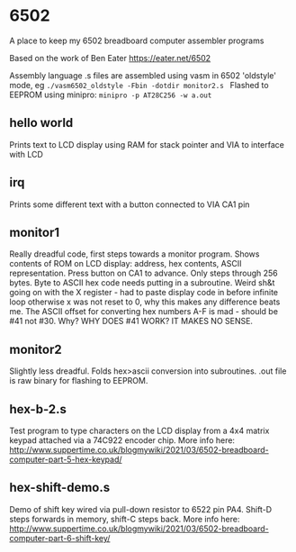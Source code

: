 # 6502
A place to keep my 6502 breadboard computer assembler programs

Based on the work of Ben Eater https://eater.net/6502

Assembly language .s files are assembled using vasm in 6502 'oldstyle' mode, eg 
`./vasm6502_oldstyle -Fbin -dotdir monitor2.s `
Flashed to EEPROM using minipro:
`minipro -p AT28C256 -w a.out`

## hello world
Prints text to LCD display using RAM for stack pointer and VIA to interface with LCD

## irq
Prints some different text with a button connected to VIA CA1 pin

## monitor1
Really dreadful code, first steps towards a monitor program. Shows contents of ROM on LCD display: address, hex contents, ASCII representation.
Press button on CA1 to advance.
Only steps through 256 bytes.
Byte to ASCII hex code needs putting in a subroutine.
Weird sh&t going on with the X register - had to paste display code in before infinite loop otherwise x was not reset to 0, why this makes any difference beats me.
The ASCII offset for converting hex numbers A-F is mad - should be #41 not #30. Why? WHY DOES #41 WORK? IT MAKES NO SENSE.

## monitor2
Slightly less dreadful.
Folds hex>ascii conversion into subroutines.
.out file is raw binary for flashing to EEPROM.

## hex-b-2.s
Test program to type characters on the LCD display from a 4x4 matrix keypad attached via a 74C922 encoder chip.
More info here: http://www.suppertime.co.uk/blogmywiki/2021/03/6502-breadboard-computer-part-5-hex-keypad/

## hex-shift-demo.s
Demo of shift key wired via pull-down resistor to 6522 pin PA4. Shift-D steps forwards in memory, shift-C steps back.
More info here: http://www.suppertime.co.uk/blogmywiki/2021/03/6502-breadboard-computer-part-6-shift-key/
